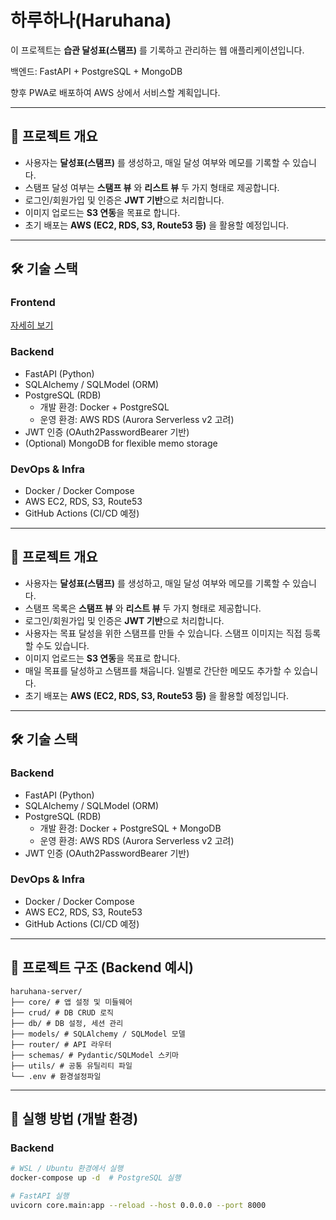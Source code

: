 # 하루하나(Haruhana)

이 프로젝트는 **습관 달성표(스탬프)** 를 기록하고 관리하는 웹 애플리케이션입니다.  

백엔드: FastAPI + PostgreSQL + MongoDB 

향후 PWA로 배포하여 AWS 상에서 서비스할 계획입니다.

---

## 📌 프로젝트 개요
- 사용자는 **달성표(스탬프)** 를 생성하고, 매일 달성 여부와 메모를 기록할 수 있습니다.
- 스탬프 달성 여부는 **스탬프 뷰** 와 **리스트 뷰** 두 가지 형태로 제공합니다.
- 로그인/회원가입 및 인증은 **JWT 기반**으로 처리합니다.
- 이미지 업로드는 **S3 연동**을 목표로 합니다.
- 초기 배포는 **AWS (EC2, RDS, S3, Route53 등)** 을 활용할 예정입니다.

---

## 🛠️ 기술 스택

### Frontend

[자세히 보기](https://github.com/hjk997/haruhana-client)

### Backend
- FastAPI (Python)
- SQLAlchemy / SQLModel (ORM)
- PostgreSQL (RDB)  
  - 개발 환경: Docker + PostgreSQL
  - 운영 환경: AWS RDS (Aurora Serverless v2 고려)
- JWT 인증 (OAuth2PasswordBearer 기반)
- (Optional) MongoDB for flexible memo storage

### DevOps & Infra
- Docker / Docker Compose
- AWS EC2, RDS, S3, Route53
- GitHub Actions (CI/CD 예정)

---

## 📌 프로젝트 개요
- 사용자는 **달성표(스탬프)** 를 생성하고, 매일 달성 여부와 메모를 기록할 수 있습니다.
- 스탬프 목록은 **스탬프 뷰** 와 **리스트 뷰** 두 가지 형태로 제공합니다.
- 로그인/회원가입 및 인증은 **JWT 기반**으로 처리합니다.
- 사용자는 목표 달성을 위한 스탬프를 만들 수 있습니다. 스탬프 이미지는 직접 등록할 수도 있습니다.
- 이미지 업로드는 **S3 연동**을 목표로 합니다.
- 매일 목표를 달성하고 스탬프를 채웁니다. 일별로 간단한 메모도 추가할 수 있습니다. 
- 초기 배포는 **AWS (EC2, RDS, S3, Route53 등)** 을 활용할 예정입니다.

---

## 🛠️ 기술 스택

### Backend
- FastAPI (Python)
- SQLAlchemy / SQLModel (ORM)
- PostgreSQL (RDB)  
  - 개발 환경: Docker + PostgreSQL + MongoDB
  - 운영 환경: AWS RDS (Aurora Serverless v2 고려)
- JWT 인증 (OAuth2PasswordBearer 기반)

### DevOps & Infra
- Docker / Docker Compose
- AWS EC2, RDS, S3, Route53
- GitHub Actions (CI/CD 예정)

---

## 📂 프로젝트 구조 (Backend 예시)

```
haruhana-server/
├── core/ # 앱 설정 및 미들웨어
├── crud/ # DB CRUD 로직
├── db/ # DB 설정, 세션 관리 
├── models/ # SQLAlchemy / SQLModel 모델
├── router/ # API 라우터
├── schemas/ # Pydantic/SQLModel 스키마
├── utils/ # 공통 유틸리티 파일 
└── .env # 환경설정파일 
```

---

## 🚀 실행 방법 (개발 환경)

### Backend
```bash
# WSL / Ubuntu 환경에서 실행
docker-compose up -d  # PostgreSQL 실행

# FastAPI 실행
uvicorn core.main:app --reload --host 0.0.0.0 --port 8000

